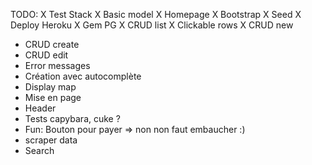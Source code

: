 TODO:
X Test Stack 
X Basic model
X Homepage
X Bootstrap
X Seed
X Deploy Heroku
X Gem PG
X CRUD list
X Clickable rows
X CRUD new
- CRUD create
- CRUD edit
- Error messages
- Création avec autocomplète
- Display map
- Mise en page
- Header
- Tests capybara, cuke ?
- Fun: Bouton pour payer => non non faut embaucher :)
- scraper data
- Search